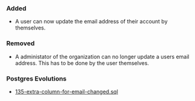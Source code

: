 ### Added
- A user can now update the email address of their account by themselves.

### Removed
- A administator of the organization can no longer update a users email address. This has to be done by the user themselves.

### Postgres Evolutions
- [135-extra-column-for-email-changed.sql](conf/evolutions/135-extra-column-for-email-changed.sql)


